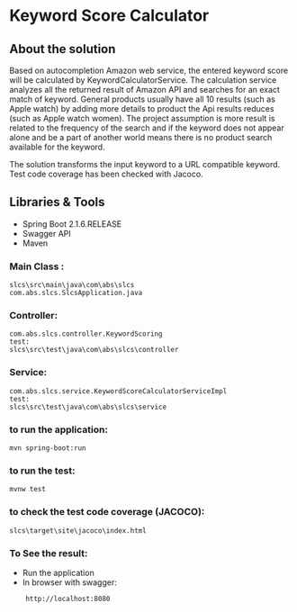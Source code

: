 # Keyword Score Calculator
## About the solution
Based on autocompletion Amazon web service, the entered keyword score will be calculated by KeywordCalculatorService.
The calculation service analyzes all the returned result of Amazon API and searches for an exact match of keyword.
General products usually have all 10 results (such as Apple watch) by adding more details to product the Api results
reduces (such as Apple watch women). The project assumption is more result is related to the frequency of the search and
if the keyword does not appear alone and be a part of another world means there is no product search available for the 
keyword. 

The solution transforms the input keyword to a URL compatible keyword. 
Test code coverage has been checked with Jacoco.


## Libraries & Tools
-	Spring Boot 2.1.6.RELEASE
-	Swagger API
-	Maven


### Main Class :
```
slcs\src\main\java\com\abs\slcs
com.abs.slcs.SlcsApplication.java
```
### Controller:
```
com.abs.slcs.controller.KeywordScoring
test:
slcs\src\test\java\com\abs\slcs\controller
```
### Service: 
```
com.abs.slcs.service.KeywordScoreCalculatorServiceImpl
test:
slcs\src\test\java\com\abs\slcs\service
```

### to run the application:
```
mvn spring-boot:run
```
### to run the test:
```
mvnw test
```
### to check the test code coverage (JACOCO):
```
slcs\target\site\jacoco\index.html 
```
### To See the result:

-	Run the application
-	In browser with swagger:
```
	http://localhost:8080
```


